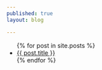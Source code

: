 ```yaml
---
published: true
layout: blog

---
```


<ul>
  {% for post in site.posts %}
    <li>
      <a href="/iae-global/{{ post.url }}">{{ post.title }}</a>
    </li>
  {% endfor %}
</ul>
